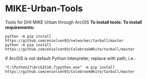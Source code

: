 # MIKE-Urban-Tools
Tools for DHI MIKE Urban through ArcGIS
<b>To install tools:</b>
<b>To install requirements:</b>

```
python -m pip install https://github.com/enielsen93/networker/tarball/master
python -m pip install https://github.com/enielsen93/ColebrookWhite/tarball/master
```
If ArcGIS is not default Python Interpreter, replace <python> with path, i.e.: 

```
"C:\Python27\ArcGIS10.7\python.exe" -m pip install https://github.com/enielsen93/ColebrookWhite/tarball/master
```
